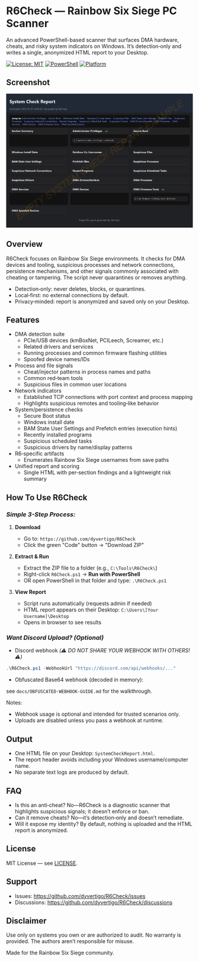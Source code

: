 # R6Check — Rainbow Six Siege PC Scanner

An advanced PowerShell-based scanner that surfaces DMA hardware, cheats, and risky system indicators on Windows. It’s detection‑only and writes a single, anonymized HTML report to your Desktop.

[![License: MIT](https://img.shields.io/badge/License-MIT-yellow.svg)](LICENSE)
[![PowerShell](https://img.shields.io/badge/PowerShell-5.1%2B-blue.svg)](https://learn.microsoft.com/powershell/)
[![Platform](https://img.shields.io/badge/Platform-Windows%2010%2F11-lightgrey.svg)](https://www.microsoft.com/windows)

## Screenshot
![Single-File Report](img/Single-File-Report.png)

## Overview

R6Check focuses on Rainbow Six Siege environments. It checks for DMA devices and tooling, suspicious processes and network connections, persistence mechanisms, and other signals commonly associated with cheating or tampering. The script never quarantines or removes anything.

- Detection‑only: never deletes, blocks, or quarantines.
- Local‑first: no external connections by default.
- Privacy‑minded: report is anonymized and saved only on your Desktop.



## Features

- DMA detection suite
  - PCIe/USB devices (kmBoxNet, PCILeech, Screamer, etc.)
  - Related drivers and services
  - Running processes and common firmware flashing utilities
  - Spoofed device names/IDs
- Process and file signals
  - Cheat/injector patterns in process names and paths
  - Common red‑team tools
  - Suspicious files in common user locations
- Network indicators
  - Established TCP connections with port context and process mapping
  - Highlights suspicious remotes and tooling‑like behavior
- System/persistence checks
  - Secure Boot status
  - Windows install date
  - BAM State User Settings and Prefetch entries (execution hints)
  - Recently installed programs
  - Suspicious scheduled tasks
  - Suspicious drivers by name/display patterns
- R6‑specific artifacts
  - Enumerates Rainbow Six Siege usernames from save paths
- Unified report and scoring
  - Single HTML with per‑section findings and a lightweight risk summary

## How To Use R6Check 

### *Simple 3-Step Process:*

1. **Download**
   - Go to: `https://github.com/dyvertigo/R6Check`
   - Click the green "Code" button → "Download ZIP"


2. **Extract & Run**
   - Extract the ZIP file to a folder (e.g., `C:\Tools\R6Check\`)
   - Right-click `R6Check.ps1` → **Run with PowerShell**
   - OR open PowerShell in that folder and type: `.\R6Check.ps1`

3. **View Report**
   - Script runs automatically (requests admin if needed)
   - HTML report appears on their Desktop: `C:\Users\[Your Username]\Desktop`
   - Opens in browser to see results



### *Want Discord Upload? (Optional)*

-  Discord webhook *(⚠️ DO NOT SHARE YOUR WEBHOOK WITH OTHERS! ⚠️)*

```powershell
.\R6Check.ps1 -WebhookUrl "https://discord.com/api/webhooks/..."
```

- Obfuscated Base64 webhook (decoded in memory): 

see `docs/OBFUSCATED-WEBHOOK-GUIDE.md` for the walkthrough.


Notes:
- Webhook usage is optional and intended for trusted scenarios only.
- Uploads are disabled unless you pass a webhook at runtime.

## Output

- One HTML file on your Desktop: `SystemCheckReport.html`.
- The report header avoids including your Windows username/computer name.
- No separate text logs are produced by default.

## FAQ

- Is this an anti‑cheat? No—R6Check is a diagnostic scanner that highlights suspicious signals; it doesn’t enforce or ban.
- Can it remove cheats? No—it’s detection‑only and doesn’t remediate.
- Will it expose my identity? By default, nothing is uploaded and the HTML report is anonymized.

## License

MIT License — see [LICENSE](LICENSE).


## Support

- Issues: https://github.com/dyvertigo/R6Check/issues
- Discussions: https://github.com/dyvertigo/R6Check/discussions

## Disclaimer

Use only on systems you own or are authorized to audit. No warranty is provided. The authors aren’t responsible for misuse.

Made for the Rainbow Six Siege community.